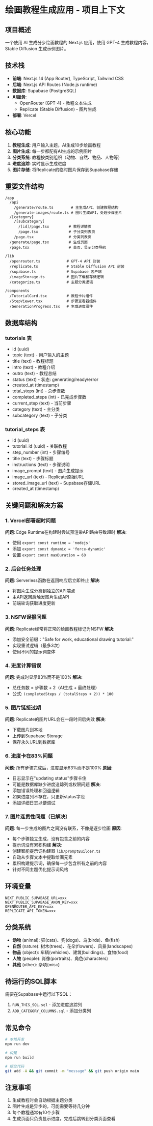 # 绘画教程生成应用 - 项目上下文

## 项目概述
一个使用 AI 生成分步绘画教程的 Next.js 应用，使用 GPT-4 生成教程内容，Stable Diffusion 生成示例图片。

## 技术栈
- **前端**: Next.js 14 (App Router), TypeScript, Tailwind CSS
- **后端**: Next.js API Routes (Node.js runtime)
- **数据库**: Supabase (PostgreSQL)
- **AI服务**: 
  - OpenRouter (GPT-4) - 教程文本生成
  - Replicate (Stable Diffusion) - 图片生成
- **部署**: Vercel

## 核心功能
1. **教程生成**: 用户输入主题，AI生成10步绘画教程
2. **图片生成**: 每一步都配有AI生成的示例图片
3. **分类系统**: 教程按类别组织（动物、自然、物品、人物等）
4. **进度追踪**: 实时显示生成进度
5. **图片存储**: 将Replicate的临时图片保存到Supabase存储

## 重要文件结构
```
/app
  /api
    /generate/route.ts        # 主生成API，创建教程结构
    /generate-images/route.ts # 图片生成API，处理步骤图片
  /[category]
    /[subcategory]
      /[id]/page.tsx         # 教程详情页
      /page.tsx              # 子分类列表页
    /page.tsx                # 分类列表页
  /generate/page.tsx         # 生成页面
  /page.tsx                  # 首页，显示分类导航
  
/lib
  /openrouter.ts            # GPT-4 API 封装
  /replicate.ts             # Stable Diffusion API 封装
  /supabase.ts              # Supabase 客户端
  /imageStorage.ts          # 图片下载和存储逻辑
  /categorize.ts            # 主题分类逻辑

/components
  /TutorialCard.tsx         # 教程卡片组件
  /StepViewer.tsx           # 步骤查看器组件
  /GenerationProgress.tsx   # 生成进度组件
```

## 数据库结构
### tutorials 表
- id (uuid)
- topic (text) - 用户输入的主题
- title (text) - 教程标题
- intro (text) - 教程介绍
- outro (text) - 教程总结
- status (text) - 状态: generating/ready/error
- created_at (timestamp)
- total_steps (int) - 总步骤数
- completed_steps (int) - 已完成步骤数
- current_step (text) - 当前步骤
- category (text) - 主分类
- subcategory (text) - 子分类

### tutorial_steps 表
- id (uuid)
- tutorial_id (uuid) - 关联教程
- step_number (int) - 步骤编号
- title (text) - 步骤标题
- instructions (text) - 步骤说明
- image_prompt (text) - 图片生成提示
- image_url (text) - Replicate原始URL
- stored_image_url (text) - Supabase存储URL
- created_at (timestamp)

## 关键问题和解决方案

### 1. Vercel部署超时问题
**问题**: Edge Runtime在构建时尝试预渲染API路由导致超时
**解决**: 
- 使用 `export const runtime = 'nodejs'`
- 添加 `export const dynamic = 'force-dynamic'`
- 设置 `export const maxDuration = 60`

### 2. 后台任务处理
**问题**: Serverless函数在返回响应后立即终止
**解决**: 
- 将图片生成分离到独立的API端点
- 主API返回后触发图片生成API
- 前端轮询获取进度更新

### 3. NSFW误报问题
**问题**: Replicate经常将正常的绘画教程标记为NSFW
**解决**:
- 添加安全前缀："Safe for work, educational drawing tutorial:"
- 实现重试逻辑（最多3次）
- 使用不同的提示词变体

### 4. 进度计算错误
**问题**: 完成时显示83%而不是100%
**解决**: 
- 总任务数 = 步骤数 + 2（AI生成 + 最终处理）
- 公式: `(completedSteps / (totalSteps + 2)) * 100`

### 5. 图片链接过期
**问题**: Replicate的图片URL会在一段时间后失效
**解决**:
- 下载图片到本地
- 上传到Supabase Storage
- 保存永久URL到数据库

### 6. 进度卡在83%问题
**问题**: 所有步骤完成后，进度显示83%而不是100%
**原因**: 
- 日志显示在"updating status"步骤卡住
- 可能是数据库缺少进度追踪列或权限问题
**解决**:
- 添加错误处理和回退逻辑
- 如果进度列不存在，只更新status字段
- 添加详细日志以便调试

### 7. 图片连贯性问题（已解决）
**问题**: 每一步生成的图片之间没有联系，不像是逐步绘画
**原因**:
- 每个步骤独立生成，没有包含之前的内容
- 提示词没有累积构建
**解决**:
- 创建智能提示词构建器 `lib/promptBuilder.ts`
- 自动从步骤文本中提取绘画元素
- 累积构建提示词，确保每一步包含所有之前的内容
- 针对不同主题优化提示词风格

## 环境变量
```
NEXT_PUBLIC_SUPABASE_URL=xxx
NEXT_PUBLIC_SUPABASE_ANON_KEY=xxx
OPENROUTER_API_KEY=xxx
REPLICATE_API_TOKEN=xxx
```

## 分类系统
- **动物** (animal): 猫(cats)、狗(dogs)、鸟(birds)、鱼(fish)
- **自然** (nature): 树木(trees)、花朵(flowers)、风景(landscapes)
- **物品** (object): 车辆(vehicles)、建筑(buildings)、食物(food)
- **人物** (people): 肖像(portraits)、角色(characters)
- **其他** (other): 杂项(misc)

## 待运行的SQL脚本
需要在Supabase中运行以下SQL：
1. `RUN_THIS_SQL.sql` - 添加进度追踪列
2. `ADD_CATEGORY_COLUMNS.sql` - 添加分类列

## 常见命令
```bash
# 本地开发
npm run dev

# 构建
npm run build

# 提交代码
git add -A && git commit -m "message" && git push origin main
```

## 注意事项
1. 生成教程时会自动根据主题分类
2. 图片生成是异步的，可能需要等待几分钟
3. 每个教程通常有10个步骤
4. 生成页面只负责显示进度，完成后跳转到分类页面查看